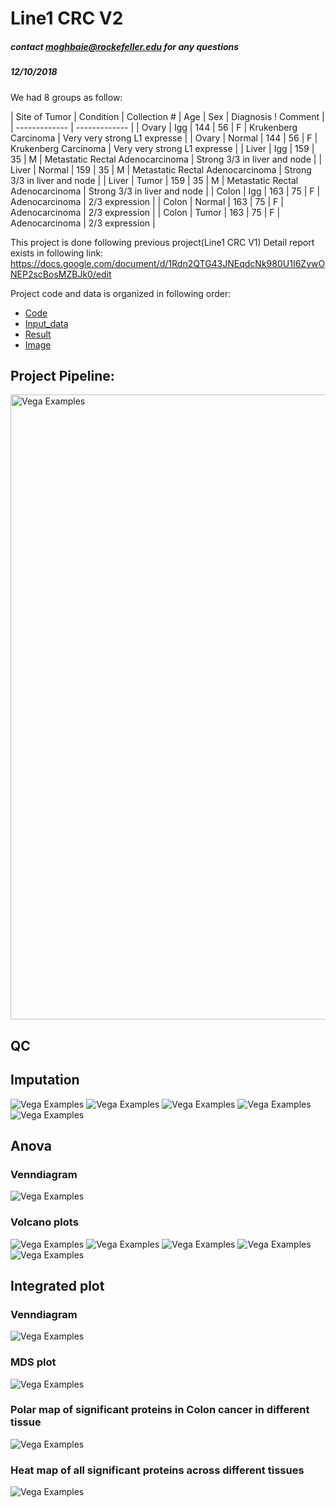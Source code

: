 # Line1 CRC V2
##### contact moghbaie@rockefeller.edu for any questions
##### 12/10/2018


We had 8 groups as follow:

|	Site of Tumor	|	Condition	|	Collection #	| Age	|	Sex	|	Diagnosis	! Comment	|
| ------------- | ------------- |
| Ovary  | Igg  |	144	|	56	|	F 	|	Krukenberg Carcinoma	|	Very very strong L1 expresse	|
| Ovary  | Normal  |	144	|	56	|	F 	|	Krukenberg Carcinoma	|	Very very strong L1 expresse	|
|	Liver	|	Igg	|	159	|	35	|	M 	|	Metastatic Rectal Adenocarcinoma	|	Strong 3/3 in liver and node	|
|	Liver	|	Normal	|	159	|	35	|	M 	|	Metastatic Rectal Adenocarcinoma	|	Strong 3/3 in liver and node	|
|	Liver	|	Tumor	|	159	|	35	|	M 	|	Metastatic Rectal Adenocarcinoma	|	Strong 3/3 in liver and node	|
|	Colon	|	Igg	|	163	|	75	|	F 	|	Adenocarcinoma	|	2/3 expression	|
|	Colon	|	Normal	|	163	|	75	|	F 	|	Adenocarcinoma	|	2/3 expression	|
|	Colon	|	Tumor	|	163	|	75	|	F 	|	Adenocarcinoma	|	2/3 expression	|


This project is done following previous project(Line1 CRC V1)
Detail report exists in following link:
https://docs.google.com/document/d/1Rdn2QTG43JNEqdcNk980U1I6ZvwONEP2scBosMZBJk0/edit

Project code and data is organized in following order:

* [Code](https://github.com/moghbaie/L1_CRC_v2/tree/master/Code/ReadMe_Code.md)
* [Input_data](https://github.com/moghbaie/L1_CRC_v2/tree/master/Input_data/ReadMe_Input.md)
* [Result](https://github.com/moghbaie/L1_CRC_v2/tree/master/Result)
* [Image](https://github.com/moghbaie/L1_CRC_v2/tree/master/Image)


## Project Pipeline:
<img src="https://github.com/moghbaie/L1_CRC_v2/blob/master/CRC_pipeline.png" alt="Vega Examples" width="1000"></img>


## QC

## Imputation
<img src="https://github.com/moghbaie/L1_CRC_v2/tree/master/Image/Imputation/comparison_before_after_imputation_Colon_7_1.png" alt="Vega Examples" ></img>
<img src="https://github.com/moghbaie/L1_CRC_v2/tree/master/Image/Imputation/comparison_before_after_imputation_Liver_7_1.png" alt="Vega Examples" ></img>
<img src="https://github.com/moghbaie/L1_CRC_v2/tree/master/Image/Imputation/comparison_before_after_imputation_Ovary_7_1.png" alt="Vega Examples" ></img>
<img src="https://github.com/moghbaie/L1_CRC_v2/tree/master/Image/Imputation/average_intensities_before_imputation.png" alt="Vega Examples"></img>
<img src="https://github.com/moghbaie/L1_CRC_v2/tree/master/Image/Imputation/average_intensities_after_imputation.png" alt="Vega Examples" ></img>

## Anova 
### Venndiagram
<img src="https://github.com/moghbaie/L1_CRC_v2/tree/master/Image/Volcano_plot/Significant_VennDiagram.png" alt="Vega Examples" ></img>

### Volcano plots
<img src="https://github.com/moghbaie/L1_CRC_v2/tree/master/Image/Volcano_plot/Volcano_plot_Colon_Tumor_Igg.png" alt="Vega Examples" ></img>
<img src="https://github.com/moghbaie/L1_CRC_v2/tree/master/Image/Volcano_plot/Volcano_plot_Colon_Tumor_Normal.png" alt="Vega Examples" ></img>
<img src="https://github.com/moghbaie/L1_CRC_v2/tree/master/Image/Volcano_plot/Volcano_plot_Liver_Tumor_Igg.png" alt="Vega Examples" ></img>
<img src="https://github.com/moghbaie/L1_CRC_v2/tree/master/Image/Volcano_plot/Volcano_plot_Liver_Tumor_Normal.png" alt="Vega Examples" ></img>
<img src="https://github.com/moghbaie/L1_CRC_v2/tree/master/Image/Volcano_plot/Volcano_plot_Ovary_Tumor_Igg.png" alt="Vega Examples" ></img>

## Integrated plot
### Venndiagram
<img src="https://github.com/moghbaie/L1_CRC_v2/tree/master/Image/Integrated_plot/VennDiagram.png" alt="Vega Examples" ></img>

### MDS plot
<img src="https://github.com/moghbaie/L1_CRC_v2/tree/master/Image/Integrated_plot/movie.gif" alt="Vega Examples" ></img>

### Polar map of significant proteins in Colon cancer in different tissue
<img src="https://github.com/moghbaie/L1_CRC_v2/tree/master/Image/Integrated_plot/heatmap_colon_significant.png" alt="Vega Examples" ></img>

### Heat map of all significant proteins across different tissues
<img src="https://github.com/moghbaie/L1_CRC_v2/tree/master/Image/Integrated_plot/heatmap_all significant.png" alt="Vega Examples" ></img>